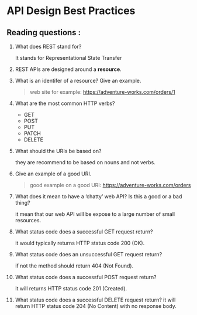 # API Design Best Practices


## Reading questions :

1. What does REST stand for?

    It stands for Representational State Transfer
2. REST APIs are designed around a **resource**.


3. What is an identifer of a resource? Give an example.

    >web site for example: https://adventure-works.com/orders/1
4. What are the most common HTTP verbs?

    * GET
    * POST
    * PUT
    * PATCH
    * DELETE
5. What should the URIs be based on?

    they are recommend to be based on nouns and not verbs.
6. Give an example of a good URI.

    > good example on a good URI: https://adventure-works.com/orders
7. What does it mean to have a ‘chatty’ web API? Is this a good or a bad thing?

    it mean that our web API will be expose to a large number of small resources.
8. What status code does a successful GET request return?

    it would typically returns HTTP status code 200 (OK).
9. What status code does an unsuccessful GET request return?

    if not the method should return 404 (Not Found).
10. What status code does a successful POST request return?

    it will returns HTTP status code 201 (Created).
11. What status code does a successful DELETE request return?
    it will return HTTP status code 204 (No Content) with no response body.

